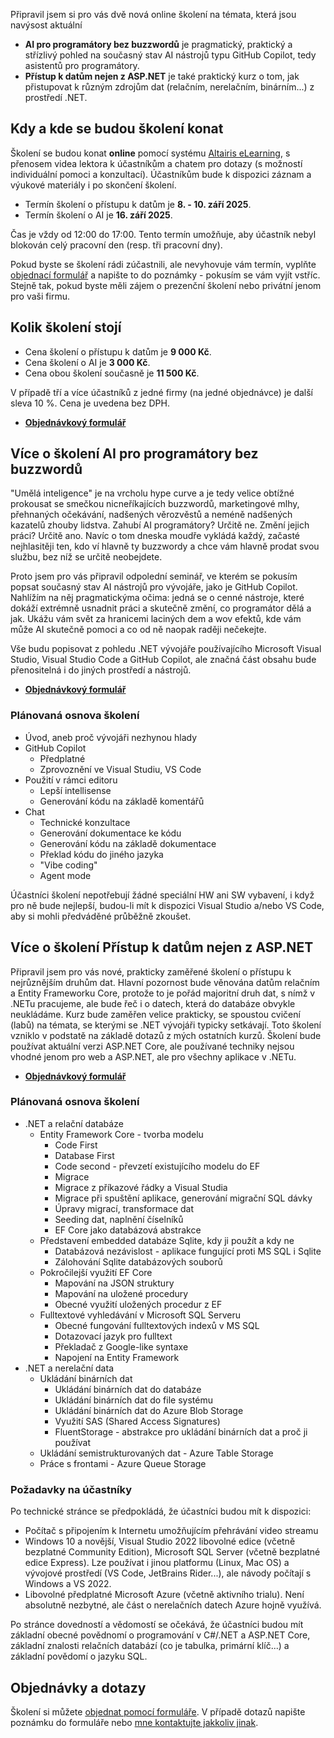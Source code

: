 <!-- dcterms:title = AI pro programátory bez buzzwordů a Přístup k datům nejen z ASP.NET Core - pozvánka -->
<!-- dcterms:abstract = Připravil jsem pro vás dvě nové, prakticky zaměřená online školení o přístupu k datům a AI pro programátory. -->
<!-- dcterms:creator = Michal Altair Valášek -->
<!-- x4w:pictureUrl = /perex-pictures/20250427-data.jpg -->
<!-- x4w:pictureWidth = 150 -->
<!-- x4w:pictureHeight = 150 -->
<!-- x4w:coverUrl = /cover-pictures/20250427-data.jpg -->
<!-- x4w:category = Akce a události -->
<!-- x4w:category = IT -->
<!-- dcterms:date = 2025-08-12 -->

Připravil jsem si pro vás dvě nová online školení na témata, která jsou navýsost aktuální

* **AI pro programátory bez buzzwordů** je pragmatický, praktický a střízlivý pohled na současný stav AI nástrojů typu GitHub Copilot, tedy asistentů pro programátory. 
* **Přístup k datům nejen z ASP.NET** je také praktický kurz o tom, jak přistupovat k různým zdrojům dat (relačním, nerelačním, binárním...) z prostředí .NET.

## Kdy a kde se budou školení konat

Školení se budou konat **online** pomocí systému [Altairis eLearning](https://elearning.altairis.cz), s přenosem videa lektora k účastníkům a chatem pro dotazy (s možností individuální pomoci a konzultací). Účastníkům bude k dispozici záznam a výukové materiály i po skončení školení.

* Termín školení o přístupu k datům je **8. - 10. září 2025**.
* Termín školení o AI je **16. září 2025**.

Čas je vždy od 12:00 do 17:00. Tento termín umožňuje, aby účastník nebyl blokován celý pracovní den (resp. tři pracovní dny). 

Pokud byste se školení rádi zúčastnili, ale nevyhovuje vám termín, vyplňte [objednací formulář](https://forms.office.com/r/bvnEsCWBd3) a napište to do poznámky - pokusím se vám vyjít vstříc. Stejně tak, pokud byste měli zájem o prezenční školení nebo privátní jenom pro vaši firmu.

## Kolik školení stojí

* Cena školení o přístupu k datům je **9 000 Kč**. 
* Cena školení o AI je **3 000 Kč**.
* Cena obou školení současně je **11 500 Kč**.

V případě tří a více účastníků z jedné firmy (na jedné objednávce) je další sleva 10 %. Cena je uvedena bez DPH.

* **[Objednávkový formulář](https://forms.office.com/r/bvnEsCWBd3)**

## Více o školení AI pro programátory bez buzzwordů

"Umělá inteligence" je na vrcholu hype curve a je tedy velice obtížné prokousat se smečkou nicneříkajících buzzwordů, marketingové mlhy, přehnaných očekávání, nadšených věrozvěstů a neméně nadšených kazatelů zhouby lidstva. Zahubí AI programátory? Určitě ne. Změní jejich práci? Určitě ano. Navíc o tom dneska moudře vykládá každý, začasté nejhlasitěji ten, kdo ví hlavně ty buzzwordy a chce vám hlavně prodat svou službu, bez níž se určitě neobejdete.

Proto jsem pro vás připravil odpolední seminář, ve kterém se pokusím popsat současný stav AI nástrojů pro vývojáře, jako je GitHub Copilot. Nahlížím na něj pragmatickýma očima: jedná se o cenné nástroje, které dokáží extrémně usnadnit práci a skutečně změní, co programátor dělá a jak. Ukážu vám svět za hranicemi laciných dem a wov efektů, kde vám může AI skutečně pomoci a co od ně naopak raději nečekejte.

Vše budu popisovat z pohledu .NET vývojáře používajícího Microsoft Visual Studio, Visual Studio Code a GitHub Copilot, ale značná část obsahu bude přenositelná i do jiných prostředí a nástrojů.

* **[Objednávkový formulář](https://forms.office.com/r/bvnEsCWBd3)**

### Plánovaná osnova školení

* Úvod, aneb proč vývojáři nezhynou hlady
* GitHub Copilot
    * Předplatné
    * Zprovoznění ve Visual Studiu, VS Code
* Použití v rámci editoru
    * Lepší intellisense
    * Generování kódu na základě komentářů
* Chat
    * Technické konzultace
    * Generování dokumentace ke kódu
    * Generování kódu na základě dokumentace
    * Překlad kódu do jiného jazyka
    * "Vibe coding"
    * Agent mode

Účastníci školení nepotřebují žádné speciální HW ani SW vybavení, i když pro ně bude nejlepší, budou-li mít k dispozici Visual Studio a/nebo VS Code, aby si mohli předváděné průběžně zkoušet.

## Více o školení Přístup k datům nejen z ASP.NET

Připravil jsem pro vás nové, prakticky zaměřené školení o přístupu k nejrůznějším druhům dat. Hlavní pozornost bude věnována datům relačním a Entity Frameworku Core, protože to je pořád majoritní druh dat, s nímž v .NETu pracujeme, ale bude řeč i o datech, která do databáze obvykle neukládáme. Kurz bude zaměřen velice prakticky, se spoustou cvičení (labů) na témata, se kterými se .NET vývojáři typicky setkávají. Toto školení vzniklo v podstatě na základě dotazů z mých ostatních kurzů. Školení bude používat aktuální verzi ASP.NET Core, ale používané techniky nejsou vhodné jenom pro web a ASP.NET, ale pro všechny aplikace v .NETu.

* **[Objednávkový formulář](https://forms.office.com/r/bvnEsCWBd3)**

### Plánovaná osnova školení

* .NET a relační databáze
    * Entity Framework Core - tvorba modelu
        * Code First
        * Database First
        * Code second - převzetí existujícího modelu do EF
        * Migrace
        * Migrace z příkazové řádky a Visual Studia
        * Migrace při spuštění aplikace, generování migrační SQL dávky
        * Úpravy migrací, transformace dat
        * Seeding dat, naplnění číselníků
        * EF Core jako databázová abstrakce
    * Představení embedded databáze Sqlite, kdy ji použít a kdy ne
        * Databázová nezávislost - aplikace fungující proti MS SQL i Sqlite
        * Zálohování Sqlite databázových souborů
    * Pokročilejší využití EF Core
        * Mapování na JSON struktury
        * Mapování na uložené procedury
        * Obecné využití uložených procedur z EF
    * Fulltextové vyhledávání v Microsoft SQL Serveru
        * Obecné fungování fulltextových indexů v MS SQL
        * Dotazovací jazyk pro fulltext
        * Překladač z Google-like syntaxe
        * Napojení na Entity Framework
* .NET a nerelační data
    * Ukládání binárních dat
        * Ukládání binárních dat do databáze
        * Ukládání binárních dat do file systému
        * Ukládání binárních dat do Azure Blob Storage
        * Využití SAS (Shared Access Signatures)
        * FluentStorage - abstrakce pro ukládání binárních dat a proč ji používat
    * Ukládání semistrukturovaných dat - Azure Table Storage
    * Práce s frontami - Azure Queue Storage

### Požadavky na účastníky

Po technické stránce se předpokládá, že účastníci budou mít k dispozici:

* Počítač s připojením k Internetu umožňujícím přehrávání video streamu
* Windows 10 a novější, Visual Studio 2022 libovolné edice (včetně bezplatné Community Edition), Microsoft SQL Server (včetně bezplatné edice Express). Lze používat i jinou platformu (Linux, Mac OS) a vývojové prostředí (VS Code, JetBrains Rider...), ale návody počítají s Windows a VS 2022.
* Libovolné předplatné Microsoft Azure (včetně aktivního trialu). Není absolutně nezbytné, ale část o nerelačních datech Azure hojně využívá.

Po stránce dovedností a vědomostí se očekává, že účastníci budou mít základní obecné povědnomí o programování v C#/.NET a ASP.NET Core, základní znalosti relačních databází (co je tabulka, primární klíč...) a základní povědomí o jazyku SQL.

## Objednávky a dotazy

Školení si můžete [objednat pomocí formuláře](https://forms.office.com/r/bvnEsCWBd3). V případě dotazů napište poznámku do formuláře nebo [mne kontaktujte jakkoliv jinak](https://www.rider.cz/#contact).